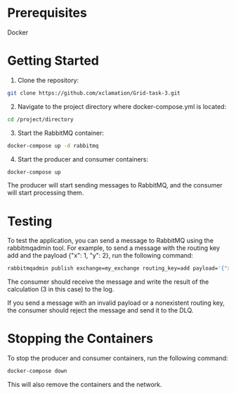 # Prerequisites
Docker

# Getting Started

1. Clone the repository:
```bash
git clone https://github.com/xclamation/Grid-task-3.git
```

2. Navigate to the project directory where docker-compose.yml is located:

```bash
cd /project/directory
````

3. Start the RabbitMQ container:
```bash
docker-compose up -d rabbitmq
```

4. Start the producer and consumer containers:
```bash
docker-compose up
```
The producer will start sending messages to RabbitMQ, and the consumer will start processing them.

# Testing
To test the application, you can send a message to RabbitMQ using the rabbitmqadmin tool. For example, to send a message with the routing key add and the payload {"x": 1, "y": 2}, run the following command:
```bash
rabbitmqadmin publish exchange=my_exchange routing_key=add payload='{"x": 1, "y": 2}'
```
The consumer should receive the message and write the result of the calculation (3 in this case) to the log.

If you send a message with an invalid payload or a nonexistent routing key, the consumer should reject the message and send it to the DLQ.

# Stopping the Containers

To stop the producer and consumer containers, run the following command:
```sh
docker-compose down
```

This will also remove the containers and the network.
